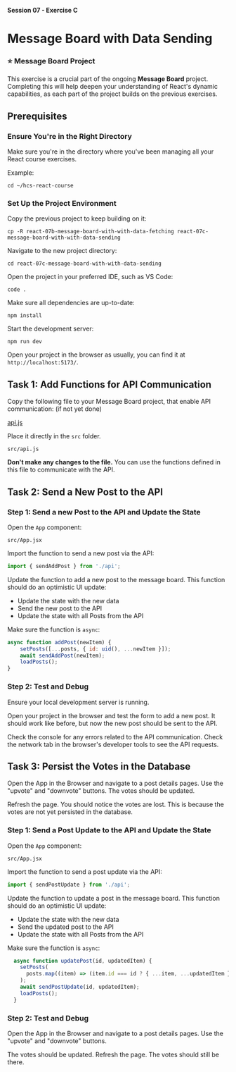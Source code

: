 **Session 07 - Exercise C**

# Message Board with Data Sending

### ⭐️ Message Board Project

This exercise is a crucial part of the ongoing **Message Board** project. Completing this will help deepen your understanding of React's dynamic capabilities, as each part of the project builds on the previous exercises.

## Prerequisites

### Ensure You're in the Right Directory

Make sure you're in the directory where you've been managing all your React course exercises.

Example:
```
cd ~/hcs-react-course
```

### Set Up the Project Environment

Copy the previous project to keep building on it:
```
cp -R react-07b-message-board-with-with-data-fetching react-07c-message-board-with-with-data-sending
```
Navigate to the new project directory:
```
cd react-07c-message-board-with-with-data-sending
```
Open the project in your preferred IDE, such as VS Code:
```
code .
```
Make sure all dependencies are up-to-date:
```
npm install
```
Start the development server:
```
npm run dev
```
Open your project in the browser as usually, you can find it at `http://localhost:5173/`.

## Task 1: Add Functions for API Communication

Copy the following file to your Message Board project, that enable API communication: (if not yet done)

[api.js](../../exercises-solutions/react-07c-message-board-with-with-data-sending/src/api.js)

Place it directly in the `src` folder.

```
src/api.js
```

**Don't make any changes to the file.** You can use the functions defined in this file to communicate with the API.

## Task 2: Send a New Post to the API

### Step 1: Send a new Post to the API and Update the State

Open the `App` component:

```
src/App.jsx
```

Import the function to send a new post via the API:

```jsx
import { sendAddPost } from './api';
```

Update the function to add a new post to the message board.  This function should do an optimistic UI update:

- Update the state with the new data
- Send the new post to the API
- Update the state with all Posts from the API

Make sure the function is `async`:

```jsx
async function addPost(newItem) {
    setPosts([...posts, { id: uid(), ...newItem }]);
    await sendAddPost(newItem);
    loadPosts();
}
```

### Step 2: Test and Debug

Ensure your local development server is running.

Open your project in the browser and test the form to add a new post. It should work like before, but now the new post should be sent to the API.

Check the console for any errors related to the API communication. Check the network tab in the browser's developer tools to see the API requests.

## Task 3: Persist the Votes in the Database

Open the App in the Browser and navigate to a post details pages. Use the "upvote" and "downvote" buttons. The votes should be updated. 

Refresh the page. You should notice the votes are lost. This is because the votes are not yet persisted in the database.

### Step 1: Send a Post Update to the API and Update the State

Open the `App` component:

```
src/App.jsx
```

Import the function to send a post update via the API:

```jsx
import { sendPostUpdate } from './api';
```

Update the function to update a post in the message board. This function should do an optimistic UI update:

- Update the state with the new data
- Send the updated post to the API
- Update the state with all Posts from the API

Make sure the function is `async`:

```jsx
  async function updatePost(id, updatedItem) {
    setPosts(
      posts.map((item) => (item.id === id ? { ...item, ...updatedItem } : item))
    );
    await sendPostUpdate(id, updatedItem);
    loadPosts();
  }
```

### Step 2: Test and Debug

Open the App in the Browser and navigate to a post details pages. Use the "upvote" and "downvote" buttons. 

The votes should be updated. Refresh the page. The votes should still be there.

 
